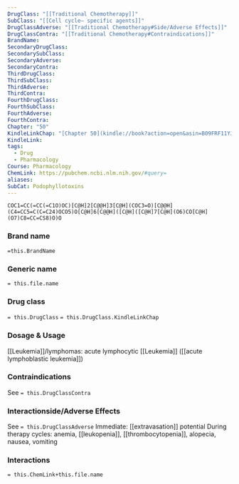 ```yaml
---
DrugClass: "[[Traditional Chemotherapy]]"
SubClass: "[[Cell cycle– specific agents]]"
DrugClassAdverse: "[[Traditional Chemotherapy#Side/Adverse Effects]]"
DrugClassContra: "[[Traditional Chemotherapy#Contraindications]]"
BrandName: 
SecondaryDrugClass: 
SecondarySubClass: 
SecondaryAdverse: 
SecondaryContra: 
ThirdDrugClass: 
ThirdSubClass: 
ThirdAdverse: 
ThirdContra: 
FourthDrugClass: 
FourthSubClass: 
FourthAdverse: 
FourthContra: 
Chapter: "50"
KindleLinkChap: "[Chapter 50](kindle://book?action=open&asin=B09FRF11YJ&location=29267)"
KindleLink: 
tags:
  - Drug
  - Pharmacology
Course: Pharmacology
ChemLink: https://pubchem.ncbi.nlm.nih.gov/#query=
aliases: 
SubCat: Podophyllotoxins
---
```

```smiles
COC1=CC(=CC(=C1O)OC)[C@H]2[C@@H]3[C@H](COC3=O)[C@@H](C4=CC5=C(C=C24)OCO5)O[C@H]6[C@@H]([C@H]([C@H]7[C@H](O6)CO[C@H](O7)C8=CC=CS8)O)O
```

### Brand name
`=this.BrandName`

### Generic name
`= this.file.name`

### Drug class 
`= this.DrugClass`
	`= this.DrugClass.KindleLinkChap`

### Dosage & Usage
[[Leukemia]]/lymphomas: acute lymphocytic [[Leukemia]] ([[acute lymphoblastic leukemia]]) 


### Contraindications
See `= this.DrugClassContra`

### Interactionside/Adverse Effects
See `= this.DrugClassAdverse`
Immediate: [[extravasation]] potential 
During therapy cycles: anemia, [[leukopenia]], [[thrombocytopenia]], alopecia, nausea, vomiting 

### Interactions

`= this.ChemLink+this.file.name`


